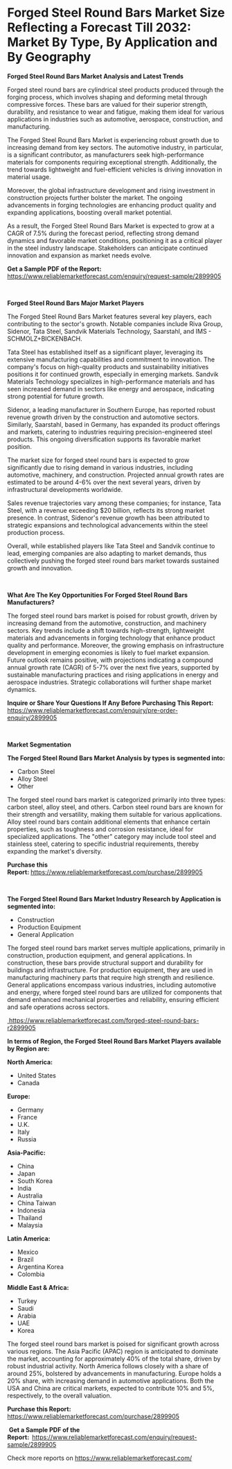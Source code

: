 <p><h1>Forged Steel Round Bars Market Size Reflecting a Forecast Till 2032: Market By Type, By Application and By Geography</h1></p><p><strong>Forged Steel Round Bars Market Analysis and Latest Trends</strong></p>
<p><p>Forged steel round bars are cylindrical steel products produced through the forging process, which involves shaping and deforming metal through compressive forces. These bars are valued for their superior strength, durability, and resistance to wear and fatigue, making them ideal for various applications in industries such as automotive, aerospace, construction, and manufacturing.</p><p>The Forged Steel Round Bars Market is experiencing robust growth due to increasing demand from key sectors. The automotive industry, in particular, is a significant contributor, as manufacturers seek high-performance materials for components requiring exceptional strength. Additionally, the trend towards lightweight and fuel-efficient vehicles is driving innovation in material usage.</p><p>Moreover, the global infrastructure development and rising investment in construction projects further bolster the market. The ongoing advancements in forging technologies are enhancing product quality and expanding applications, boosting overall market potential.</p><p>As a result, the Forged Steel Round Bars Market is expected to grow at a CAGR of 7.5% during the forecast period, reflecting strong demand dynamics and favorable market conditions, positioning it as a critical player in the steel industry landscape. Stakeholders can anticipate continued innovation and expansion as market needs evolve.</p></p>
<p><strong>Get a Sample PDF of the Report:&nbsp;</strong> <a href="https://www.reliablemarketforecast.com/enquiry/request-sample/2899905?utm_campaign=2739&utm_medium=2&utm_source=Github&utm_content=ia&utm_term=16032025&utm_id=forged-steel-round-bars">https://www.reliablemarketforecast.com/enquiry/request-sample/2899905</a></p>
<p>&nbsp;</p>
<p><strong>Forged Steel Round Bars Major Market Players</strong></p>
<p><p>The Forged Steel Round Bars Market features several key players, each contributing to the sector's growth. Notable companies include Riva Group, Sidenor, Tata Steel, Sandvik Materials Technology, Saarstahl, and IMS - SCHMOLZ+BICKENBACH. </p><p>Tata Steel has established itself as a significant player, leveraging its extensive manufacturing capabilities and commitment to innovation. The company's focus on high-quality products and sustainability initiatives positions it for continued growth, especially in emerging markets. Sandvik Materials Technology specializes in high-performance materials and has seen increased demand in sectors like energy and aerospace, indicating strong potential for future growth.</p><p>Sidenor, a leading manufacturer in Southern Europe, has reported robust revenue growth driven by the construction and automotive sectors. Similarly, Saarstahl, based in Germany, has expanded its product offerings and markets, catering to industries requiring precision-engineered steel products. This ongoing diversification supports its favorable market position.</p><p>The market size for forged steel round bars is expected to grow significantly due to rising demand in various industries, including automotive, machinery, and construction. Projected annual growth rates are estimated to be around 4-6% over the next several years, driven by infrastructural developments worldwide.</p><p>Sales revenue trajectories vary among these companies; for instance, Tata Steel, with a revenue exceeding $20 billion, reflects its strong market presence. In contrast, Sidenor's revenue growth has been attributed to strategic expansions and technological advancements within the steel production process.</p><p>Overall, while established players like Tata Steel and Sandvik continue to lead, emerging companies are also adapting to market demands, thus collectively pushing the forged steel round bars market towards sustained growth and innovation.</p></p>
<p>&nbsp;</p>
<p><strong>What Are The Key Opportunities For Forged Steel Round Bars Manufacturers?</strong></p>
<p><p>The forged steel round bars market is poised for robust growth, driven by increasing demand from the automotive, construction, and machinery sectors. Key trends include a shift towards high-strength, lightweight materials and advancements in forging technology that enhance product quality and performance. Moreover, the growing emphasis on infrastructure development in emerging economies is likely to fuel market expansion. Future outlook remains positive, with projections indicating a compound annual growth rate (CAGR) of 5-7% over the next five years, supported by sustainable manufacturing practices and rising applications in energy and aerospace industries. Strategic collaborations will further shape market dynamics.</p></p>
<p><strong>Inquire or Share Your Questions If Any Before Purchasing This Report:</strong> <a href="https://www.reliablemarketforecast.com/enquiry/pre-order-enquiry/2899905?utm_campaign=2739&utm_medium=2&utm_source=Github&utm_content=ia&utm_term=16032025&utm_id=forged-steel-round-bars">https://www.reliablemarketforecast.com/enquiry/pre-order-enquiry/2899905</a></p>
<p>&nbsp;</p>
<p><strong>Market Segmentation</strong></p>
<p><strong>The Forged Steel Round Bars Market Analysis by types is segmented into:</strong></p>
<p><ul><li>Carbon Steel</li><li>Alloy Steel</li><li>Other</li></ul></p>
<p><p>The forged steel round bars market is categorized primarily into three types: carbon steel, alloy steel, and others. Carbon steel round bars are known for their strength and versatility, making them suitable for various applications. Alloy steel round bars contain additional elements that enhance certain properties, such as toughness and corrosion resistance, ideal for specialized applications. The "other" category may include tool steel and stainless steel, catering to specific industrial requirements, thereby expanding the market's diversity.</p></p>
<p><strong>Purchase this Report:&nbsp;</strong><a href="https://www.reliablemarketforecast.com/purchase/2899905?utm_campaign=2739&utm_medium=2&utm_source=Github&utm_content=ia&utm_term=16032025&utm_id=forged-steel-round-bars">https://www.reliablemarketforecast.com/purchase/2899905</a></p>
<p>&nbsp;</p>
<p><strong>The Forged Steel Round Bars Market Industry Research by Application is segmented into:</strong></p>
<p><ul><li>Construction</li><li>Production Equipment</li><li>General Application</li></ul></p>
<p><p>The forged steel round bars market serves multiple applications, primarily in construction, production equipment, and general applications. In construction, these bars provide structural support and durability for buildings and infrastructure. For production equipment, they are used in manufacturing machinery parts that require high strength and resilience. General applications encompass various industries, including automotive and energy, where forged steel round bars are utilized for components that demand enhanced mechanical properties and reliability, ensuring efficient and safe operations across sectors.</p></p>
<p><a href="https://www.reliablemarketforecast.com/forged-steel-round-bars-r2899905?utm_campaign=2739&utm_medium=2&utm_source=Github&utm_content=ia&utm_term=16032025&utm_id=forged-steel-round-bars">&nbsp;https://www.reliablemarketforecast.com/forged-steel-round-bars-r2899905</a></p>
<p><strong>In terms of Region, the Forged Steel Round Bars Market Players available by Region are:</strong></p>
<p>
    <p> <strong> North America: </strong>
        <ul>
            <li>United States</li>
            <li>Canada</li>
        </ul>
        </p> 
    <p> <strong> Europe: </strong>
        <ul>
            <li>Germany</li>
            <li>France</li>
            <li>U.K.</li>
            <li>Italy</li>
            <li>Russia</li>
        </ul>
        </p> 
    <p> <strong> Asia-Pacific: </strong>
        <ul>
            <li>China</li>
            <li>Japan</li>
            <li>South Korea</li>
            <li>India</li>
            <li>Australia</li>
            <li>China Taiwan</li>
            <li>Indonesia</li>
            <li>Thailand</li>
            <li>Malaysia</li>
        </ul>
        </p> 
    <p> <strong> Latin America: </strong>
        <ul>
            <li>Mexico</li>
            <li>Brazil</li>
            <li>Argentina Korea</li>
            <li>Colombia</li>
        </ul>
        </p> 
    <p> <strong> Middle East & Africa: </strong>
        <ul>
            <li>Turkey</li>
            <li>Saudi</li>
            <li>Arabia</li>
            <li>UAE</li>
            <li>Korea</li>
        </ul>
    </p>
    </p>
<p><p>The forged steel round bars market is poised for significant growth across various regions. The Asia Pacific (APAC) region is anticipated to dominate the market, accounting for approximately 40% of the total share, driven by robust industrial activity. North America follows closely with a share of around 25%, bolstered by advancements in manufacturing. Europe holds a 20% share, with increasing demand in automotive applications. Both the USA and China are critical markets, expected to contribute 10% and 5%, respectively, to the overall valuation.</p></p>
<p><strong>Purchase this Report: </strong><a href="https://www.reliablemarketforecast.com/purchase/2899905?utm_campaign=2739&utm_medium=2&utm_source=Github&utm_content=ia&utm_term=16032025&utm_id=forged-steel-round-bars">https://www.reliablemarketforecast.com/purchase/2899905</a></p>
<p>&nbsp;<strong>Get a Sample PDF of the Report:&nbsp;&nbsp;</strong><a href="https://www.reliablemarketforecast.com/enquiry/request-sample/2899905?utm_campaign=2739&utm_medium=2&utm_source=Github&utm_content=ia&utm_term=16032025&utm_id=forged-steel-round-bars">https://www.reliablemarketforecast.com/enquiry/request-sample/2899905</a></p>
<p><strong></strong></p>
<p>Check more reports on <a href="https://www.reliablemarketforecast.com/?utm_campaign=2739&utm_medium=2&utm_source=Github&utm_content=ia&utm_term=16032025&utm_id=forged-steel-round-bars">https://www.reliablemarketforecast.com/</a></p>
